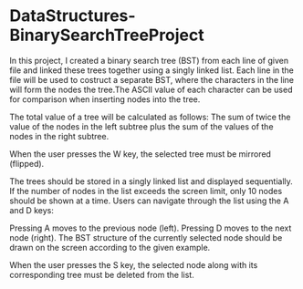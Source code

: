 # DataStructures-BinarySearchTreeProject
In this project, I created a binary search tree (BST) from each line of given file and linked these trees together using a singly linked list. Each line in the file will be used to costruct a separate BST, where the characters in the line will form the nodes the tree.The ASCII value of each character can be used for comparison when inserting nodes into the tree.

The total value of a tree will be calculated as follows:
The sum of twice the value of the nodes in the left subtree plus the sum of the values of the nodes in the right subtree.

When the user presses the W key, the selected tree must be mirrored (flipped).

The trees should be stored in a singly linked list and displayed sequentially. If the number of nodes in the list exceeds the screen limit, only 10 nodes should be shown at a time. Users can navigate through the list using the A and D keys:

Pressing A moves to the previous node (left).
Pressing D moves to the next node (right).
The BST structure of the currently selected node should be drawn on the screen according to the given example.

When the user presses the S key, the selected node along with its corresponding tree must be deleted from the list.







